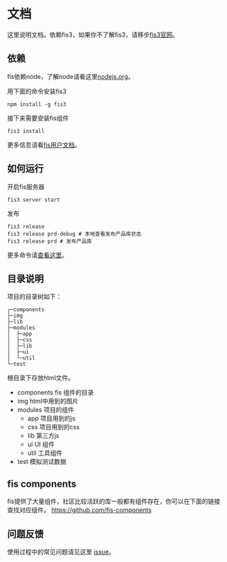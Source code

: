 # 文档
这里说明文档。依赖fis3，如果你不了解fis3，请移步[fis3官网](http://fis.baidu.com/)。

## 依赖
fis依赖node，了解node请看这里[nodejs.org](http://nodejs.org/)。

用下面的命令安装fis3

	npm install -g fis3

接下来需要安装fis组件

	fis3 install

更多信息请看[fis用户文档](http://fis.baidu.com/fis3/docs/beginning/install.html)。

## 如何运行
开启fis服务器

	fis3 server start

发布

	fis3 release
	fis3 release prd-debug # 本地查看发布产品库状态
	fis3 release prd # 发布产品库

更多命令请[查看这里](http://fis.baidu.com/fis3/docs/api/command.html)。

## 目录说明
项目的目录树如下：

    ┌─components
    ├─img
    ├─lib
    ├─modules
    │  ├─app
    │  ├─css
    │  ├─lib
    │  ├─ui
    │  └─util
    └─test

根目录下存放html文件。

- components fis 组件的目录
- img html中用到的图片
- modules 项目的组件
	- app 项目用到的js
	- css 项目用到的css
	- lib 第三方js
	- ui UI 组件
	- util 工具组件
- test 模拟测试数据

## fis components
fis提供了大量组件，社区比较活跃的库一般都有组件存在，你可以在下面的链接查找对应组件。
https://github.com/fis-components

## 问题反馈
使用过程中的常见问题请见这里 [issue](https://github.com/yanhaijing/fis3-base/issues)。
